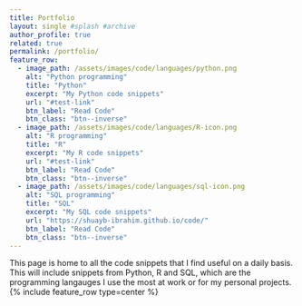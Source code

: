 ```yaml
---
title: Portfolio
layout: single #splash #archive
author_profile: true
related: true
permalink: /portfolio/
feature_row:
  - image_path: /assets/images/code/languages/python.png
    alt: "Python programming"
    title: "Python"
    excerpt: "My Python code snippets"
    url: "#test-link"
    btn_label: "Read Code"
    btn_class: "btn--inverse"
  - image_path: /assets/images/code/languages/R-icon.png
    alt: "R programming"
    title: "R"
    excerpt: "My R code snippets"
    url: "#test-link"
    btn_label: "Read Code"
    btn_class: "btn--inverse"
  - image_path: /assets/images/code/languages/sql-icon.png
    alt: "SQL programming"
    title: "SQL"
    excerpt: "My SQL code snippets"
    url: "https://shuayb-ibrahim.github.io/code/"
    btn_label: "Read Code"
    btn_class: "btn--inverse"
---
```

This page is home to all the code snippets that I find useful on a daily basis. This will include snippets from Python, R and SQL, which are the programming langauges I use the most at work or for my personal projects.
{% include feature_row type=center %}
